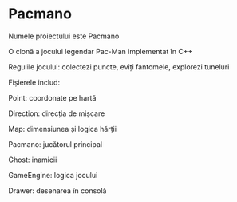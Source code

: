 # Pacmano

Numele proiectului este Pacmano

O clonă a jocului legendar Pac-Man implementat în C++ 

Regulile jocului: colectezi puncte, eviți fantomele, explorezi tuneluri

Fișierele includ:

Point: coordonate pe hartă

Direction: direcția de mișcare

Map: dimensiunea și logica hărții

Pacmano: jucătorul principal

Ghost: inamicii

GameEngine: logica jocului

Drawer: desenarea în consolă
